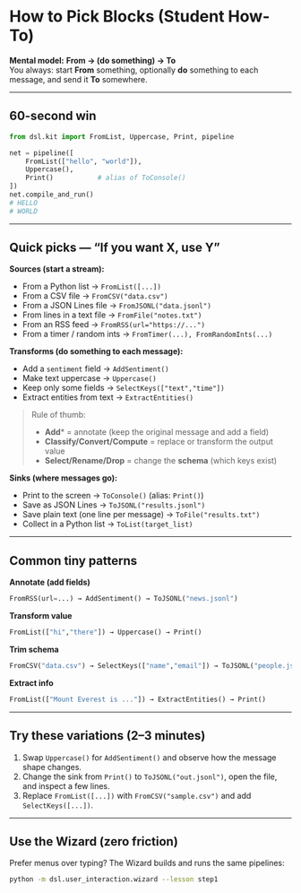 
# How to Pick Blocks (Student How-To)

**Mental model:** **From → (do something) → To**  
You always: start **From** something, optionally **do** something to each message, and send it **To** somewhere.

---

## 60-second win

```python
from dsl.kit import FromList, Uppercase, Print, pipeline

net = pipeline([
    FromList(["hello", "world"]),
    Uppercase(),
    Print()           # alias of ToConsole()
])
net.compile_and_run()
# HELLO
# WORLD
```

---

## Quick picks — “If you want X, use Y”

**Sources (start a stream):**
- From a Python list → `FromList([...])`
- From a CSV file → `FromCSV("data.csv")`
- From a JSON Lines file → `FromJSONL("data.jsonl")`
- From lines in a text file → `FromFile("notes.txt")`
- From an RSS feed → `FromRSS(url="https://...")`
- From a timer / random ints → `FromTimer(...), FromRandomInts(...)`

**Transforms (do something to each message):**
- Add a `sentiment` field → `AddSentiment()`
- Make text uppercase → `Uppercase()`
- Keep only some fields → `SelectKeys(["text","time"])`
- Extract entities from text → `ExtractEntities()`

> Rule of thumb:  
> - **Add*** = annotate (keep the original message and add a field)  
> - **Classify/Convert/Compute** = replace or transform the output value  
> - **Select/Rename/Drop** = change the **schema** (which keys exist)

**Sinks (where messages go):**
- Print to the screen → `ToConsole()` (alias: `Print()`)
- Save as JSON Lines → `ToJSONL("results.jsonl")`
- Save plain text (one line per message) → `ToFile("results.txt")`
- Collect in a Python list → `ToList(target_list)`

---

## Common tiny patterns

**Annotate (add fields)**
```python
FromRSS(url=...) → AddSentiment() → ToJSONL("news.jsonl")
```

**Transform value**
```python
FromList(["hi","there"]) → Uppercase() → Print()
```

**Trim schema**
```python
FromCSV("data.csv") → SelectKeys(["name","email"]) → ToJSONL("people.jsonl")
```

**Extract info**
```python
FromList(["Mount Everest is ..."]) → ExtractEntities() → Print()
```

---

## Try these variations (2–3 minutes)

1. Swap `Uppercase()` for `AddSentiment()` and observe how the message shape changes.
2. Change the sink from `Print()` to `ToJSONL("out.jsonl")`, open the file, and inspect a few lines.
3. Replace `FromList([...])` with `FromCSV("sample.csv")` and add `SelectKeys([...])`.

---

## Use the Wizard (zero friction)

Prefer menus over typing? The Wizard builds and runs the same pipelines:

```bash
python -m dsl.user_interaction.wizard --lesson step1
```

